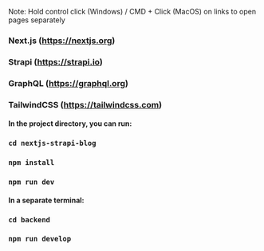 Note: Hold control click (Windows) / CMD + Click (MacOS) on links to open pages separately
### Next.js (https://nextjs.org)
### Strapi (https://strapi.io)
### GraphQL (https://graphql.org)
### TailwindCSS (https://tailwindcss.com)

#### In the project directory, you can run:

### `cd nextjs-strapi-blog  `
### `npm install`
### `npm run dev`

#### In a separate terminal:
### `cd backend`
### `npm run develop`

